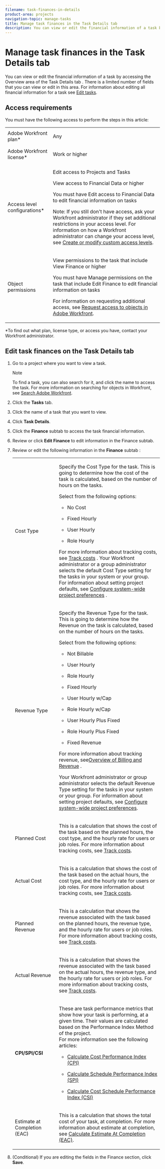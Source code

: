 ```yaml
---
filename: task-finances-in-details
product-area: projects
navigation-topic: manage-tasks
title: Manage task finances in the Task Details tab
description: You can view or edit the financial information of a task by accessing the Overview area of the Task Details tab . There is a limited number of fields that you can view or edit in this area. For information about editing all financial information for a task see Edit tasks.
---
```


# Manage task finances in the Task Details tab

You can view or edit the financial information of a task by accessing the Overview area of the Task&nbsp;Details tab . There is a limited number of fields that you can view or edit in this area. For information about editing all financial information for a task see [Edit tasks](../../../manage-work/tasks/manage-tasks/edit-tasks.md).

## Access requirements

You must have the following access to perform the steps in this article:

<table cellspacing="0"> 
 <col> 
 <col> 
 <tbody> 
  <tr> 
   <td role="rowheader">Adobe Workfront plan*</td> 
   <td> <p>Any</p> </td> 
  </tr> 
  <tr> 
   <td role="rowheader">Adobe Workfront license*</td> 
   <td> <p>Work or higher</p> </td> 
  </tr> 
  <tr> 
   <td role="rowheader">Access level configurations*</td> 
   <td> <p>Edit access to Projects and Tasks</p> <p>View access to&nbsp;Financial&nbsp;Data or higher</p> <p>You must have Edit access to&nbsp;Financial Data to edit financial information on tasks</p> <p>Note: If you still don't have access, ask your Workfront administrator if they set additional restrictions in your access level. For information on how a Workfront administrator can change your access level, see <a href="../../../administration-and-setup/add-users/configure-and-grant-access/create-modify-access-levels.md" class="MCXref xref">Create or modify custom access levels</a>.</p> </td> 
  </tr> 
  <tr> 
   <td role="rowheader">Object permissions</td> 
   <td> <p>View permissions to the task that include View Finance or higher</p> <p>You must have Manage permissions on the task that include Edit Finance to edit financial information on tasks</p> <p>For information on requesting additional access, see <a href="../../../workfront-basics/grant-and-request-access-to-objects/request-access.md" class="MCXref xref">Request access to objects in Adobe Workfront</a>.</p> </td> 
  </tr> 
 </tbody> 
</table>

&#42;To find out what plan, license type, or access you have, contact your Workfront administrator.

## Edit task finances on the Task Details tab

1. Go to a project where you want to view a task.

   >[!NOTE]
   >
   >To find a task, you can also search for it, and click the name to access the task. For more information on searching for objects in Workfront, see [Search Adobe Workfront](../../../workfront-basics/navigate-workfront/search/search-workfront.md).

1. Click the **Tasks** tab.
1. Click the name of a task that you want to view.
1. Click **Task Details**.
1. Click the **Finance** subtab to access the task financial information.
1. Review or click&nbsp;**Edit Finance** to edit information in the Finance subtab. 
1. Review or edit the following information in the **Finance** subtab : 

   <table cellspacing="0"> 
    <col> 
    <col> 
    <tbody> 
     <tr> 
      <td role="rowheader">Cost Type</td> 
      <td> <p>Specify the Cost Type for the task. This is going to determine how the cost of the task is calculated, based on the number of hours on the tasks. </p> <p>Select from the following options: </p> 
       <ul> 
        <li> <p>No Cost</p> </li> 
        <li> <p>Fixed Hourly </p> </li> 
        <li> <p> User Hourly </p> </li> 
        <li> <p> Role Hourly</p> </li> 
       </ul> <p>For more information about tracking costs, see <a href="../../../manage-work/projects/project-finances/track-costs.md" class="MCXref xref">Track costs</a> . Your Workfront administrator or a group administrator selects the default Cost Type setting for the tasks in your system or your group. For information about setting project defaults, see <a href="../../../administration-and-setup/set-up-workfront/configure-system-defaults/set-project-preferences.md" class="MCXref xref">Configure system-wide project preferences</a> .</p> </td> 
     </tr> 
     <tr> 
      <td role="rowheader">Revenue Type</td> 
      <td> <p>Specify the Revenue Type for the task. This is going to determine how the Revenue on the task is calculated, based on the number of hours on the tasks. </p> <p>Select from the following options: </p> 
       <ul> 
        <li> <p> Not Billable </p> </li> 
        <li> <p>User Hourly </p> </li> 
        <li> <p>Role Hourly </p> </li> 
        <li> <p>Fixed Hourly </p> </li> 
        <li> <p>User Hourly w/Cap </p> </li> 
        <li> <p>Role Hourly w/Cap </p> </li> 
        <li> <p>User Hourly Plus Fixed </p> </li> 
        <li> <p>Role Hourly Plus Fixed </p> </li> 
        <li> <p>Fixed Revenue </p> </li> 
       </ul> <p>For more information about tracking revenue, see<a href="../../../manage-work/projects/project-finances/billing-and-revenue-overview.md" class="MCXref xref">Overview of Billing and Revenue</a> . </p> <p>Your Workfront administrator or group administrator selects the default Revenue Type setting for the tasks in your system or your group. For information about setting project defaults, see <a href="../../../administration-and-setup/set-up-workfront/configure-system-defaults/set-project-preferences.md" class="MCXref xref">Configure system-wide project preferences</a>.</p> </td> 
     </tr> 
     <tr> 
      <td role="rowheader">Planned Cost</td> 
      <td> <p>This is a calculation that shows the cost of the task based on the planned hours, the cost type, and the hourly rate for users or job roles. For more information about tracking costs, see <a href="../../../manage-work/projects/project-finances/track-costs.md" class="MCXref xref">Track costs</a>. </p> </td> 
     </tr> 
     <tr> 
      <td role="rowheader">Actual&nbsp;Cost</td> 
      <td> <p> This is a calculation that shows the cost of the task based on the actual hours, the cost type, and the hourly rate for users or job roles. For more information about tracking costs, see <a href="../../../manage-work/projects/project-finances/track-costs.md" class="MCXref xref">Track costs</a>.</p> </td> 
     </tr> 
     <tr> 
      <td role="rowheader">Planned Revenue</td> 
      <td> <p>This is a calculation that shows the revenue associated with the task based on the planned hours, the revenue type, and the hourly rate for users or job roles. For more information about tracking costs, see <a href="../../../manage-work/projects/project-finances/track-costs.md" class="MCXref xref">Track costs</a>.</p> </td> 
     </tr> 
     <tr> 
      <td role="rowheader">Actual&nbsp;Revenue</td> 
      <td> <p>This is a calculation that shows the revenue associated with the task based on the actual hours, the revenue type, and the hourly rate for users or job roles. For more information about tracking costs, see <a href="../../../manage-work/projects/project-finances/track-costs.md" class="MCXref xref">Track costs</a>.</p> </td> 
     </tr> 
     <tr> 
      <td role="rowheader"><strong>CPI/SPI/CSI</strong> </td> 
      <td> <p>These are task performance metrics that show how your task is performing, at a given time. Their values are calculated based on the Performance Index Method of the project.<br>For more information see the following articles:</p> 
       <ul> 
        <li> <p><a href="../../../manage-work/projects/project-finances/calculate-cpi.md" class="MCXref xref">Calculate Cost Performance Index (CPI)</a> </p> </li> 
        <li> <p><a href="../../../manage-work/projects/project-finances/calculate-spi.md" class="MCXref xref">Calculate Schedule Performance Index (SPI) </a> </p> </li> 
        <li> <p> <p><a href="../../../manage-work/projects/project-finances/calculate-csi.md" class="MCXref xref">Calculate Cost Schedule Performance Index (CSI)</a> </p> </p> </li> 
       </ul> </td> 
     </tr> 
     <tr> 
      <td role="rowheader">Estimate at Completion (EAC)</td> 
      <td> <p>This is a calculation that shows the total cost of your task, at completion. For more information about estimate at completion, see <a href="../../../manage-work/projects/project-finances/calculate-eac.md" class="MCXref xref">Calculate Estimate At Completion (EAC)</a>.</p> </td> 
     </tr> 
    </tbody> 
   </table>

1. (Conditional) If you are editing the fields in the Finance section, click **Save**.

